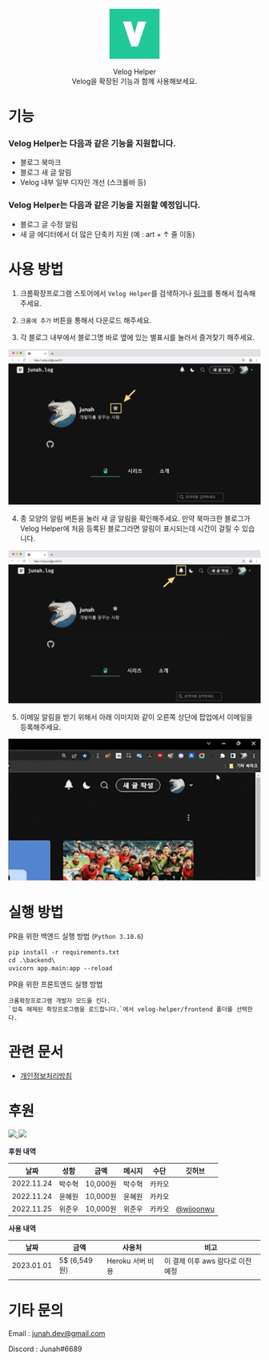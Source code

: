 <p align="center">
  <img src="./frontend/icons/icon128.png" width=100/>
</p>
<p align="center">
  Velog Helper
  <br/>  
  Velog을 확장된 기능과 함께 사용해보세요.
</p>

# 기능

### Velog Helper는 다음과 같은 기능을 지원합니다.

- 블로그 북마크
- 블로그 새 글 알림
- Velog 내부 일부 디자인 개선 (스크롤바 등)

### Velog Helper는 다음과 같은 기능을 지원할 예정입니다.

- 블로그 글 수정 알림
- 새 글 에디터에서 더 많은 단축키 지원
  (예 : art + ↑ 줄 이동)

# 사용 방법

1. 크롬확장프로그램 스토어에서 `Velog Helper`를 검색하거나 [링크](https://chrome.google.com/webstore/detail/velog-helper/limdbpmjjehbmlnmkmaadbkklkmohbag?hl=ko)를 통해서 접속해주세요.

2. `크롬에 추가` 버튼을 통해서 다운로드 해주세요.

3. 각 블로그 내부에서 블로그명 바로 옆에 있는 별표시를 눌러서 즐겨찾기 해주세요. 
<img src = "backend/app/static/image/guide/add_bookmark.png" width = "600px" />

4. 종 모양의 알림 버튼을 눌러 새 글 알림을 확인해주세요. 만약 북마크한 블로그가 Velog Helper에 처음 등록된 블로그라면 알림이 표시되는데 시간이 걸릴 수 있습니다.
<img src = "backend/app/static/image/guide/check_new_post.png" width = "600px" />

5. 이메일 알림을 받기 위해서 아래 이미지와 같이 오른쪽 상단에 팝업에서 이메일을 등록해주세요.
<img src = "backend/app/static/image/guide/set_email.gif" width = "600px" />

# 실행 방법

PR을 위한 백엔드 실행 방법 (`Python 3.10.6`)

```
pip install -r requirements.txt
cd .\backend\
uvicorn app.main:app --reload
```

PR을 위한 프론트엔드 실행 방법

```
크롬확장프로그램 개발자 모드를 킨다.
`압축 해제된 확장프로그램을 로드합니다.`에서 velog-helper/frontend 폴더를 선택한다.
```

# 관련 문서

- [개인정보처리방침](https://junah.notion.site/e297108af58744809dd6b9f1db49efe0)

# 후원

<a href="https://toss.me/junah">
  <img src="https://static.toss.im/tds/favicon/favicon.ico" width=50/>
</a>
<a href="https://qr.kakaopay.com/FLnSPzJZZ">
  <img src="https://t1.daumcdn.net/kakaopay/icons/favicon.ico" width=50/>
</a>

**후원 내역**

| 날짜       | 성함   | 금액     | 메시지 | 수단   | 깃허브                                |
| ---------- | ------ | -------- | ------ | ------ | ------------------------------------- |
| 2022.11.24 | 박수혁 | 10,000원 | 박수혁 | 카카오 |                                       |
| 2022.11.24 | 윤혜원 | 10,000원 | 윤혜원 | 카카오 |                                       |
| 2022.11.25 | 위준우 | 10,000원 | 위준우 | 카카오 | [@wijoonwu](https://github.com/wijoonwu) |

**사용 내역**

| 날짜       | 금액         | 사용처           | 비고                              |
| ---------- | ------------ | ---------------- | --------------------------------- |
| 2023.01.01 | 5$ (6,549원) | Heroku 서버 비용 | 이 결제 이후 aws 람다로 이전 예정 |
|            |              |                  |                                   |

# 기타 문의

Email : junah.dev@gmail.com

Discord : Junah#6689
